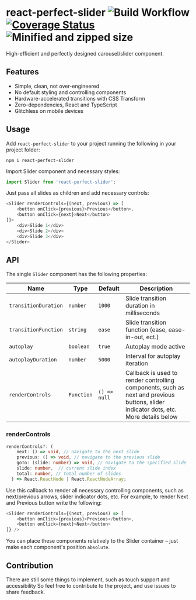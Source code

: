 # react-perfect-slider ![Build Workflow](https://github.com/artemtam/react-perfect-slider/actions/workflows/main.yml/badge.svg) [![Coverage Status](https://coveralls.io/repos/github/artemtam/react-perfect-slider/badge.svg?branch=beta)](https://coveralls.io/github/artemtam/react-perfect-slider) ![Minified and zipped size](https://badgen.net/bundlephobia/minzip/react-perfect-slider)

High-efficient and perfectly designed carousel/slider component.

## Features

- Simple, clean, not over-engineered
- No default styling and controlling components
- Hardware-accelerated transitions with CSS Transform
- Zero-dependencies, React and TypeScript
- Glitchless on mobile devices

## Usage

Add `react-perfect-slider` to your project running the following in your project folder:

```shell script
npm i react-perfect-slider
```

Import Slider component and necessary styles:

```typescript jsx
import Slider from 'react-perfect-slider';
```

Just pass all slides as children and add necessary controls:

```typescript jsx
<Slider renderControls={(next, previous) => [
    <button onClick={previous}>Previous</button>,
    <button onClick={next}>Next</button>
]}>
    <div>Slide 1</div>
    <div>Slide 2</div>
    <div>Slide 3</div>
</Slider>
```

## API

The single `Slider` component has the following properties:

| Name | Type | Default | Description |
| --- | --- | --- | --- |
| `transitionDuration` | `number` | `1000` | Slide transition duration in milliseconds  |
| `transitionFunction` | `string` | `ease` | Slide transition function (ease, ease-in-out, ect.)  |
| `autoplay` | `boolean` | `true` | Autoplay mode active |
| `autoplayDuration` | `number` | `5000` | Interval for autoplay iteration |
| `renderControls` | `Function` | `() => null` | Callback is used to render controlling components, such as next and previous buttons, slider indicator dots, etc. More details below |

### renderControls

```typescript jsx
renderControls?: (
    next: () => void, // navigate to the next slide
    previous: () => void, // navigate to the previous slide
    goTo: (slide: number) => void, // navigate to the specified slide
    slide: number,  // current slide index
    total: number, // total number of slides
  ) => React.ReactNode | React.ReactNodeArray;
```
Use this callback to render all necessary controlling components, such as next/previous arrows, slider indicator dots, etc. For example, to render Next and Previous button write the following:

```typescript jsx
<Slider renderControls={(next, previous) => [
    <button onClick={previous}>Previous</button>,
    <button onClick={next}>Next</button>
]} />
```

You can place these components relatively to the Slider container – just make each component's position `absolute`.

## Contribution

There are still some things to implement, such as touch support and accessibility So feel free to contribute to the project, and use issues to share feedback.
